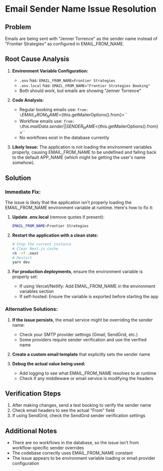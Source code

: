 # Email Sender Name Issue Resolution

## Problem
Emails are being sent with "Jenner Torrence" as the sender name instead of "Frontier Strategies" as configured in EMAIL_FROM_NAME.

## Root Cause Analysis

1. **Environment Variable Configuration:**
   - `.env` has: `EMAIL_FROM_NAME=Frontier Strategies`
   - `.env.local` has: `EMAIL_FROM_NAME="Frontier Strategies Booking"`
   - Both should work, but emails are showing "Jenner Torrence"

2. **Code Analysis:**
   - Regular booking emails use: `from: \`${EMAIL_FROM_NAME} <${this.getMailerOptions().from}>\``
   - Workflow emails use: `from: \`${this.mailData.sender || SENDER_NAME} <${this.getMailerOptions().from}>\``
   - No workflows exist in the database currently

3. **Likely Issue:**
   The application is not loading the environment variables properly, causing EMAIL_FROM_NAME to be undefined and falling back to the default APP_NAME (which might be getting the user's name somehow).

## Solution

### Immediate Fix:
The issue is likely that the application isn't properly loading the EMAIL_FROM_NAME environment variable at runtime. Here's how to fix it:

1. **Update .env.local** (remove quotes if present):
   ```bash
   EMAIL_FROM_NAME=Frontier Strategies
   ```

2. **Restart the application with a clean state:**
   ```bash
   # Stop the current instance
   # Clear Next.js cache
   rm -rf .next
   # Restart
   yarn dev
   ```

3. **For production deployments**, ensure the environment variable is properly set:
   - If using Vercel/Netlify: Add EMAIL_FROM_NAME in the environment variables section
   - If self-hosted: Ensure the variable is exported before starting the app
   
### Alternative Solutions:

1. **If the issue persists**, the email service might be overriding the sender name:
   - Check your SMTP provider settings (Gmail, SendGrid, etc.)
   - Some providers require sender verification and use the verified name

2. **Create a custom email template** that explicitly sets the sender name

3. **Debug the actual value being used:**
   - Add logging to see what EMAIL_FROM_NAME resolves to at runtime
   - Check if any middleware or email service is modifying the headers

## Verification Steps

1. After making changes, send a test booking to verify the sender name
2. Check email headers to see the actual "From" field
3. If using SendGrid, check the SendGrid sender verification settings

## Additional Notes

- There are no workflows in the database, so the issue isn't from workflow-specific sender overrides
- The codebase correctly uses EMAIL_FROM_NAME constant
- The issue appears to be environment variable loading or email provider configuration